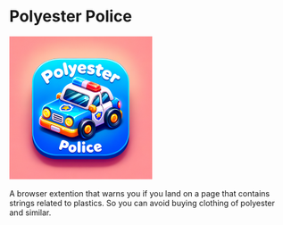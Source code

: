 # Polyester Police

<img src="img/logo.png" width="256" alt="Polyester Police logo">

A browser extention that warns you if you land on a page that contains strings related to plastics. So you can avoid buying clothing of polyester and similar.

